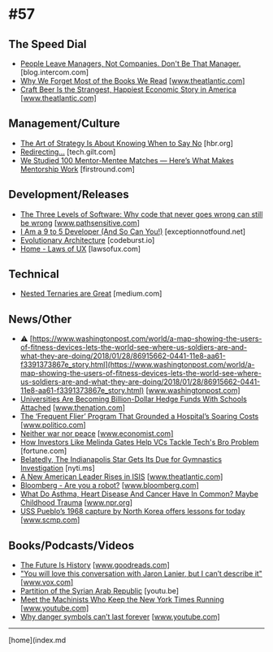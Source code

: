 # #57

 ## The Speed Dial
* [People Leave Managers, Not Companies. Don't Be That Manager.](https://blog.intercom.com/people-leave-managers-not-companies/) [blog.intercom.com]
* [Why We Forget Most of the Books We Read](https://www.theatlantic.com/science/archive/2018/01/what-was-this-article-about-again/551603/) [www.theatlantic.com]
* [Craft Beer Is the Strangest, Happiest Economic Story in America](https://www.theatlantic.com/business/archive/2018/01/craft-beer-industry/550850/?single_page=true) [www.theatlantic.com]

 ## Management/Culture
* [The Art of Strategy Is About Knowing When to Say No](https://hbr.org/2018/01/the-art-of-strategy-is-about-knowing-when-to-say-no) [hbr.org]
* [Redirecting…](http://tech.gilt.com/leadership/2018/01/24/career-structure) [tech.gilt.com]
* [We Studied 100 Mentor-Mentee Matches — Here’s What Makes Mentorship Work](http://firstround.com/review/we-studied-100-mentor-mentee-matches-heres-what-makes-mentorship-work/) [firstround.com]

 ## Development/Releases
* [The Three Levels of Software: Why code that never goes wrong can still be wrong](http://www.pathsensitive.com/2018/01/the-three-levels-of-software-why-code.html) [www.pathsensitive.com]
* [I Am a 9 to 5 Developer (And So Can You!)](https://exceptionnotfound.net/i-am-a-9-to-5-developer-and-so-can-you/) [exceptionnotfound.net]
* [Evolutionary Architecture](https://codeburst.io/evolutionary-architecture-27dae14b323d) [codeburst.io]
* [Home - Laws of UX](https://lawsofux.com/) [lawsofux.com]

 ## Technical
* [Nested Ternaries are Great](https://medium.com/javascript-scene/nested-ternaries-are-great-361bddd0f340) [medium.com]

 ## News/Other
* &#9888; [https://www.washingtonpost.com/world/a-map-showing-the-users-of-fitness-devices-lets-the-world-see-where-us-soldiers-are-and-what-they-are-doing/2018/01/28/86915662-0441-11e8-aa61-f3391373867e_story.html](https://www.washingtonpost.com/world/a-map-showing-the-users-of-fitness-devices-lets-the-world-see-where-us-soldiers-are-and-what-they-are-doing/2018/01/28/86915662-0441-11e8-aa61-f3391373867e_story.html) [www.washingtonpost.com]
* [Universities Are Becoming Billion-Dollar Hedge Funds With Schools Attached](https://www.thenation.com/article/universities-are-becoming-billion-dollar-hedge-funds-with-schools-attached/) [www.thenation.com]
* [The ‘Frequent Flier’ Program That Grounded a Hospital’s Soaring Costs](https://www.politico.com/magazine/story/2017/12/18/parkland-dallas-frequent-flier-hospital-what-works-216108) [www.politico.com]
* [Neither war nor peace](https://www.economist.com/news/special-report/21735474-uses-constructive-ambiguity-neither-war-nor-peace?fsrc=scn/tw/te/bl/ed/neitherwarnorpeaceshadesofgrey) [www.economist.com]
* [How Investors Like Melinda Gates Help VCs Tackle Tech's Bro Problem](http://fortune.com/2018/01/23/diversity-aspect-ventures-melinda-gates/) [fortune.com]
* [Belatedly, The Indianapolis Star Gets Its Due for Gymnastics Investigation](https://nyti.ms/2Fic7Se) [nyti.ms]
* [A New American Leader Rises in ISIS](https://www.theatlantic.com/international/archive/2018/01/isis-america-hoxha/550508/) [www.theatlantic.com]
* [Bloomberg - Are you a robot?](https://www.bloomberg.com/view/articles/2018-01-12/africa-is-sending-us-its-best-and-brightest) [www.bloomberg.com]
* [What Do Asthma, Heart Disease And Cancer Have In Common? Maybe Childhood Trauma](https://www.npr.org/sections/ed/2018/01/23/578280721/what-do-asthma-heart-disease-and-cancer-have-in-common-maybe-childhood-trauma) [www.npr.org]
* [USS Pueblo’s 1968 capture by North Korea offers lessons for today](http://www.scmp.com/magazines/post-magazine/long-reads/article/2130571/lessons-today-uss-pueblos-1968-capture-north) [www.scmp.com]

 ## Books/Podcasts/Videos
* [The Future Is History](https://www.goodreads.com/book/show/34713325-the-future-is-history) [www.goodreads.com]
* ["You will love this conversation with Jaron Lanier, but I can’t describe it"](https://www.vox.com/2018/1/16/16897738/jaron-lanier-interview) [www.vox.com]
* [Partition of the Syrian Arab Republic](https://youtu.be/57TADez3QNY) [youtu.be]
* [Meet the Machinists Who Keep the New York Times Running](https://www.youtube.com/watch?v=tGHStfuLdyY) [www.youtube.com]
* [Why danger symbols can’t last forever](https://www.youtube.com/watch?v=lOEqzt36JEM&feature=share) [www.youtube.com]
___
[home](index.md
